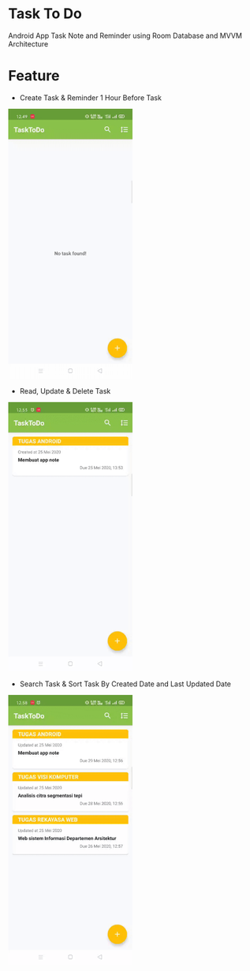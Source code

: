 # Task To Do
Android App Task Note and Reminder using Room Database and MVVM Architecture

# Feature
- Create Task & Reminder 1 Hour Before Task
<img src="image/01.gif" alt="" width=50%>

- Read, Update & Delete Task
<img src="image/02.gif" alt="" width=50%>

- Search Task & Sort Task By Created Date and Last Updated Date
<img src="image/03.gif" alt="" width=50%>
